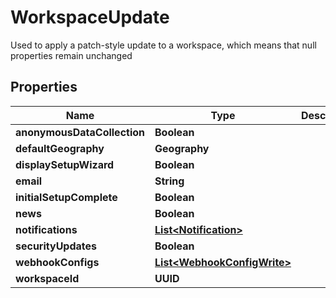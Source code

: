 

# WorkspaceUpdate

Used to apply a patch-style update to a workspace, which means that null properties remain unchanged

## Properties

| Name | Type | Description | Notes |
|------------ | ------------- | ------------- | -------------|
|**anonymousDataCollection** | **Boolean** |  |  [optional] |
|**defaultGeography** | **Geography** |  |  [optional] |
|**displaySetupWizard** | **Boolean** |  |  [optional] |
|**email** | **String** |  |  [optional] |
|**initialSetupComplete** | **Boolean** |  |  [optional] |
|**news** | **Boolean** |  |  [optional] |
|**notifications** | [**List&lt;Notification&gt;**](Notification.md) |  |  [optional] |
|**securityUpdates** | **Boolean** |  |  [optional] |
|**webhookConfigs** | [**List&lt;WebhookConfigWrite&gt;**](WebhookConfigWrite.md) |  |  [optional] |
|**workspaceId** | **UUID** |  |  |



